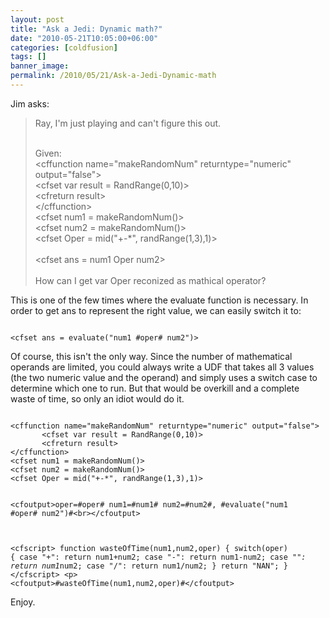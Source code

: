 ```yaml
---
layout: post
title: "Ask a Jedi: Dynamic math?"
date: "2010-05-21T10:05:00+06:00"
categories: [coldfusion]
tags: []
banner_image: 
permalink: /2010/05/21/Ask-a-Jedi-Dynamic-math
---
```


Jim asks: 
<blockquote>
Ray, I'm just playing and can't figure this out.<br/><br/>

Given:<br/>
&lt;cffunction name="makeRandomNum" returntype="numeric" output="false"&gt;<br/>
       &lt;cfset var result = RandRange(0,10)&gt;<br/>
       &lt;cfreturn result&gt;<br/>
&lt;/cffunction&gt;<br/>
&lt;cfset num1 = makeRandomNum()&gt;<br/>
&lt;cfset num2 = makeRandomNum()&gt;<br/>
&lt;cfset Oper = mid("+-*", randRange(1,3),1)&gt;<br/>
<br/>
&lt;cfset ans = num1 Oper num2&gt;<br/>
<br/>
How can I get var Oper reconized as mathical operator?
</blockquote>
<p>
This is one of the few times where the evaluate function is necessary. In order to get ans to represent the right value, we can easily switch it to:
<p>
<code>
&lt;cfset ans = evaluate("num1 #oper# num2")&gt;
</code>
<p>
Of course, this isn't the only way. Since the number of mathematical operands are limited, you could always write a UDF that takes all 3 values (the two numeric value and the operand) and simply uses a switch case to determine which one to run. But that would be overkill and a complete waste of time, so only an idiot would do it.
<p>
<code>
&lt;cffunction name="makeRandomNum" returntype="numeric" output="false"&gt;
       &lt;cfset var result = RandRange(0,10)&gt;
       &lt;cfreturn result&gt;
&lt;/cffunction&gt;
&lt;cfset num1 = makeRandomNum()&gt;
&lt;cfset num2 = makeRandomNum()&gt;
&lt;cfset Oper = mid("+-*", randRange(1,3),1)&gt;

&lt;cfoutput&gt;oper=#oper# num1=#num1# num2=#num2#, #evaluate("num1 #oper# num2")#&lt;br&gt;&lt;/cfoutput&gt;

&lt;cfscript&gt;
function wasteOfTime(num1,num2,oper) {
	switch(oper) {
		case "+": return num1+num2;
		case "-": return num1-num2;
		case "*": return num1*num2;
		case "/": return num1/num2;
	}
	return "NAN";
}
&lt;/cfscript&gt;
&lt;p&gt;
&lt;cfoutput&gt;#wasteOfTime(num1,num2,oper)#&lt;/cfoutput&gt;
</code>

Enjoy.